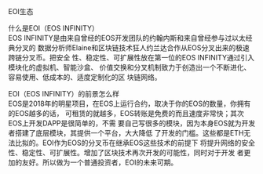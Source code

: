EOI生态

什么是EOI（EOS INFINITY）                                                 
  EOS INFINITY是由来自曾经的EOS开发团队的约翰内斯和来自曾经参与过以太经典分叉的
数据分析师Elaine和区块链技术狂人约兰达合作从EOS分叉出来的极速跨链分叉币。把安全
性、稳定性、可扩展性放在第一位的EOS INFINITY通过引入模块化的虚拟机、智能沙盒、
价值交换和分叉机制致力于创造出一个不断进化、容易使用、低成本的、适度定制化的区
块链网络。

EOI（EOS INFINITY）的前景怎么样                                              
  EOS是2018年的明星项目，在EOS上运行合约，取决于你的EOS的数量，你拥有的EOS越多的话，
可租赁的就越多，EOS转账是免费的而且速度非常快；其次EOS上开发DAPP是很简单的，不需
要自己写很多的模块，因为本身EOS就为开发者搭建了底层模块，其提供一个平台，大大降低
了开发的门槛。这些都是ETH无法比拟的。EOI作为EOS的分叉币在继承EOS这些技术的前提下
将提升网络的安全性、稳定性、可扩展性。增加了区块技术再次开发的可能性，同时对于开发
者更加的友好。所以做为一个普通投资者，EOI的未来可期。
